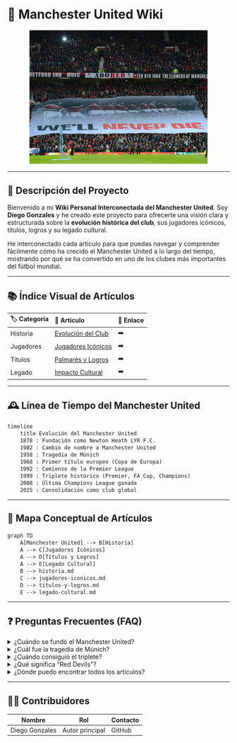 # 🔴 Manchester United Wiki  

<div align="center">
  <img src="../AEC-MD/recursos/imagenes/manchester-united-banner1.jpg" alt="Banner Manchester United" style="max-width:80%;">
</div>

---

## 🧭 Descripción del Proyecto


Bienvenido a mi **Wiki Personal Interconectada del Manchester United**. Soy **Diego Gonzales** y he creado este proyecto para ofrecerte una visión clara y estructurada sobre la **evolución histórica del club**, sus jugadores icónicos, títulos, logros y su legado cultural.

He interconectado cada artículo para que puedas navegar y comprender fácilmente cómo ha crecido el Manchester United a lo largo del tiempo, mostrando por qué se ha convertido en uno de los clubes más importantes del fútbol mundial.

---

## 📚 Índice Visual de Artículos

| 🏷️ Categoría | 📘 Artículo | 🔗 Enlace |
|:-------------|:------------|:---------|
| Historia | [Evolución del Club](historia.md) | ➡️ |
| Jugadores | [Jugadores Icónicos](jugadores-iconicos.md) | ➡️ |
| Títulos | [Palmarés y Logros](titulos-y-logros.md) | ➡️ |
| Legado | [Impacto Cultural](legado-cultural.md) | ➡️ |

---

## 🕰️ Línea de Tiempo del Manchester United

```mermaid
timeline
    title Evolución del Manchester United
    1878 : Fundación como Newton Heath LYR F.C.
    1902 : Cambio de nombre a Manchester United
    1958 : Tragedia de Múnich
    1968 : Primer título europeo (Copa de Europa)
    1992 : Comienzo de la Premier League
    1999 : Triplete histórico (Premier, FA Cup, Champions)
    2008 : Última Champions League ganada
    2025 : Consolidación como club global

```

---

## 🧠 Mapa Conceptual de Artículos
```mermaid
graph TD
    A[Manchester United] --> B[Historia]
    A --> C[Jugadores Icónicos]
    A --> D[Títulos y Logros]
    A --> E[Legado Cultural]
    B --> historia.md
    C --> jugadores-iconicos.md
    D --> titulos-y-logros.md
    E --> legado-cultural.md
```

---


## ❓ Preguntas Frecuentes (FAQ)

<details>
<summary>¿Cuándo se fundó el Manchester United?</summary>
Fue fundado en 1878 como Newton Heath LYR F.C., cambiando su nombre a Manchester United en 1902.
</details>

<details>
<summary>¿Cuál fue la tragedia de Múnich?</summary>
En 1958, un accidente aéreo en Múnich cobró la vida de 23 personas, incluyendo jugadores y staff, afectando profundamente al club.
</details>

<details>
<summary>¿Cuándo consiguió el triplete?</summary>
En 1999, Manchester United ganó **Premier League, FA Cup y Champions League**, un logro histórico.
</details>

<details>
<summary>¿Qué significa “Red Devils”?</summary>
Es el apodo del club, derivado del logo y la tradición histórica del equipo.
</details>

<details>
<summary>¿Dónde puedo encontrar todos los artículos?</summary>
Consulta el índice visual o los enlaces en la sección “Ver también” para acceder a cada artículo.
</details>

---

## 👨‍💻 Contribuidores

| Nombre          | Rol             | Contacto  |
|-----------------|-----------------|-----------|
| Diego Gonzales  | Autor principal | GitHub    |
